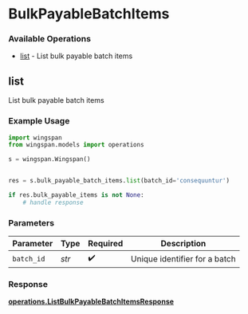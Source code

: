 # BulkPayableBatchItems

### Available Operations

* [list](#list) - List bulk payable batch items

## list

List bulk payable batch items

### Example Usage

```python
import wingspan
from wingspan.models import operations

s = wingspan.Wingspan()


res = s.bulk_payable_batch_items.list(batch_id='consequuntur')

if res.bulk_payable_items is not None:
    # handle response
```

### Parameters

| Parameter                     | Type                          | Required                      | Description                   |
| ----------------------------- | ----------------------------- | ----------------------------- | ----------------------------- |
| `batch_id`                    | *str*                         | :heavy_check_mark:            | Unique identifier for a batch |


### Response

**[operations.ListBulkPayableBatchItemsResponse](../../models/operations/listbulkpayablebatchitemsresponse.md)**

